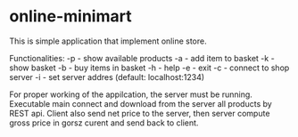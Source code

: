 # online-minimart

This is simple application that implement online store.

Functionalities:
-p         - show available products
-a <item>  - add item to basket
-k         - show basket
-b         - buy items in basket
-h         - help
-e         - exit
-c         - connect to shop server
-i         - set server addres (default: localhost:1234)

For proper working of the appilcation, the server must be running.
Executable main connect and download from the server all products by REST api.
Client also send net price to the server, then server compute gross price in gorsz curent and send back to client.